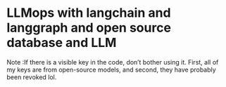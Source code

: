 # LLMops with langchain and langgraph and open source database and LLM

Note :If there is a visible key in the code, don’t bother using it. 
First, all of my keys are from open-source models, and second, they have probably been revoked lol.
